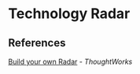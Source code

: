 # Technology Radar

## References

[Build your own Radar](https://www.thoughtworks.com/radar/byor) - *ThoughtWorks*
